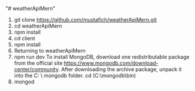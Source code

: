 
"# weatherApiMern" 

1) git clone https://github.com/mustafich/weatherApiMern.git
2) cd weatherApiMern
3) npm install
4) cd client  
5) npm install
6) Returning to weatherApiMern
7) npm run dev
To install MongoDB, download one redistributable package from the official site https://www.mongodb.com/download-center/community.
After downloading the archive package, unpack it into the C: \ mongodb folder.
cd (C:\mongodb\bin)
8) mongod
